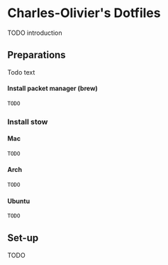 # Charles-Olivier's Dotfiles

TODO introduction

## Preparations

Todo text

#### Install packet manager (brew)
```bash
TODO
```

### Install stow

#### Mac
```bash
TODO
```

#### Arch
```bash
TODO
```

#### Ubuntu
```bash
TODO
```

## Set-up
TODO
